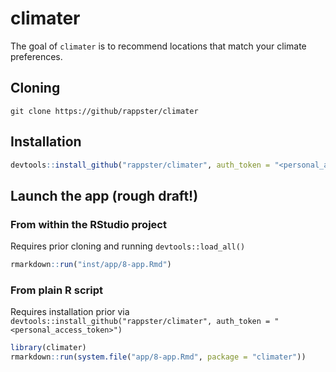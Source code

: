 # climater

The goal of `climater` is to recommend locations that match your climate preferences.

## Cloning

```
git clone https://github/rappster/climater
```

## Installation

```r
devtools::install_github("rappster/climater", auth_token = "<personal_access_token>")
```

## Launch the app (rough draft!)

### From within the RStudio project 

Requires prior cloning and running `devtools::load_all()`

``` r
rmarkdown::run("inst/app/8-app.Rmd")
```

### From plain R script 

Requires installation prior via  `devtools::install_github("rappster/climater", auth_token = "<personal_access_token>")`

``` r
library(climater)
rmarkdown::run(system.file("app/8-app.Rmd", package = "climater"))
```
